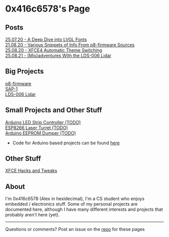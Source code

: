 # 0x416c6578's Page
## Posts
[25.07.20 - A Deep Dive into LVGL Fonts](posts/001-LVGL-fonts.md)  
[21.08.20 - Various Snippets of Info From p8-firmware Sources](posts/002-P8-firmware-info.md)  
[25.08.20 - XFCE4 Automatic Theme Switching](posts/003-Auto-Dark-Mode-XFCE.md)  
[25.08.21 - (Mis)adventures With the LDS-006 Lidar](posts/005-LDS-006-Hacking.md)

## Big Projects
[p8-firmware](p8-firmware/p8-firmware.md)  
[SAP-1](sap-1/overview.md)  
[LDS-006 Lidar](lds-006/overview.md)  

## Small Projects and Other Stuff
[Arduino LED Strip Controller (TODO)](random-projects/led-strip-controller.md)  
[ESP8266 Laser Turret (TODO)](random-projects/laser-turret.md)  
[Arduino EEPROM Dumper (TODO)](random-projects/eeprom-dumper.md)  
- Code for Arduino based projects can be found [here](https://github.com/0x416c6578/arduino-projects)

## Other Stuff
[XFCE Hacks and Tweaks](posts/004-Random-XFCE-Hacks.md)  

## About
I'm 0x416c6578 (Alex in hexidecimal), I'm a CS student who enjoys embedded / electronics stuff. Some of my personal projects are documented here, although I have many different interests and projects that probably aren't here (yet).
___
Questions or comments? Post an issue on the [repo](https://github.com/0x416c6578/0x416c6578.github.io) for these pages